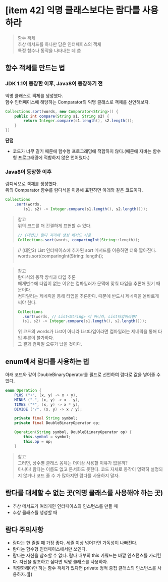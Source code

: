 # [item 42] 익명 클래스보다는 람다를 사용하라

> 함수 객체   
> 추상 메서드를 하나만 담은 인터페이스의 객체    
> 특정 함수나 동작을 나타내는 데 씀    

## 함수 객체를 만드는 법
### JDK 1.1이 등장한 이후, Java8이 등장하기 전
익명 클래스로 객체를 생성했다.       
함수 인터페이스에 해당하는 Comparator의 익명 클래스로 객체를 선언해보자.
```java
Collections.sort(words, new Comparator<String>() {
	public int compare(String s1, String s2) {
		return Integer.compare(s1.length(), s2.length());
	}
})
```
**단점**
* 코드가 너무 길기 때문에 함수형 프로그래밍에 적합하지 않다.(때문에 자바는 함수형 프로그래밍에 적합하지 않은 언어였다.)

### Java8이 등장한 이후
람디식으로 객체를 생성했다.       
위의 Comparator 함수를 람다식을 이용해 표현하면 아래와 같은 코드이다.    
```java
Collections
	.sort(words, 
		(s1, s2) -> Integer.compare(s1.length(), s2.length()));
```

> 참고       
> 위의 코드를 더 간결하게 표현할 수 있다.    
> ```java
> // (대안1) 람다 자리에 생성 메서드 사용
> Collections.sort(words, comparingInt(String::length));

> // (대안2) List 인터페이스에 추가된 sort 메서드를 이용하면 더욱 짧아진다.
> words.sort(comparingInt(String::length));
> ```

> 참고       
> 람다식의 동작 방식과 타입 추론    
> 매개변수에 타입이 없는 이유는 컴파일러가 문맥에 맞춰 타입을 추론해 줬기 때문이다.       
> 컴파일러는 제네릭을 통해 타입을 추론한다. 때문에 반드시 제네릭을 올바르게 써야 한다.
> ```java
> Collections
>   .sort(words, // List<String> 이 아니라, List타입이라면?
>   (s1, s2) -> Integer.compare(s1.length(), s2.length()));
> ```
> 위 코드의 words가 List<String>이 아니라 List타입이라면 컴파일러는 제네릭을 통해 타입 추론이 불가하다.       
> 그 결과 컴파일 오류가 났을 것이다.



## enum에서 람다를 사용하는 법
아래 코드와 같이 DoubleBinaryOperator를 필드로 선언하여 람다로 값을 넣어줄 수 있다.
```java
enum Operation {
    PLUS ("+", (x, y) -> x + y),
    MINUS ("-", (x, y) -> x - y),
    TIMES ("*", (x, y) -> x * y),
    DIVIDE ("/", (x, y) -> x / y);

    private final String symbol;
    private final DoubleBinaryOperator op;

    Operation(String symbol, DoubleBiinaryOperator op) {
        this.symbol = symbol;
        this.op = op;
    }
```
> 참고   
> 그러면, 상수별 클래스 몸체는 더이상 사용할 이유가 없을까?       
> 아니다! 람다는 이름도 없고 문서화도 못한다. 코드 자체로 동작이 명확히 설명되지 않거나 코드 줄 수 가 많아지면 람다를 사용하지 말자.


## 람다를 대체할 수 없는 곳(익명 클래스를 사용해야 하는 곳)
* 추상 메서드가 여러개인 인터페이스의 인스턴스를 만들 때
* 추상 클래스를 생성할 때


## 람다 주의사항
* 람다는 한 줄일 때 가장 좋다. 세줄 이상 넘어가면 가독성이 나빠진다.
* 람다는 함수형 인터페이스에서만 쓰인다.
* 람다는 자신을 참조할 수 없다. 람다 내부의 this 키워드는 바깥 인스턴스를 가리킨다. 자신을 참조하고 싶다면 익명 클래스를 사용하자.
* 직렬화해야만 하는 함수 객체가 있다면 private 정적 중첩 클래스의 인스턴스를 사용하자.(🤔)
